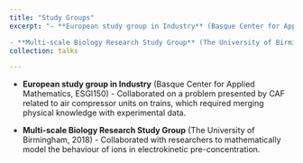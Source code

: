 ```yaml
---
title: "Study Groups"
excerpt: "- **European study group in Industry** (Basque Center for Applied Mathematics, ESGI150) - Collaborated on a problem presented by CAF related to air compressor units on trains, which required merging physical knowledge with experimental data.

- **Multi-scale Biology Research Study Group** (The University of Birmingham, 2018) - Collaborated with researchers to mathematically model the behaviour of ions in electrokinetic pre-concentration."
collection: talks

---
```


- **European study group in Industry** (Basque Center for Applied Mathematics, ESGI150) - Collaborated on a problem presented by CAF related to air compressor units on trains, which required merging physical knowledge with experimental data.

- **Multi-scale Biology Research Study Group** (The University of Birmingham, 2018) - Collaborated with researchers to mathematically model the behaviour of ions in electrokinetic pre-concentration.
